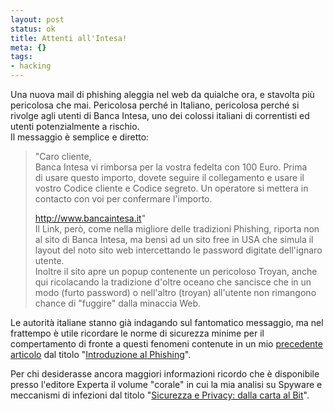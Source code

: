```yaml
--- 
layout: post
status: ok
title: Attenti all'Intesa!
meta: {}
tags: 
- hacking
---
```

 Una nuova mail di phishing aleggia nel web da quialche ora, e stavolta più pericolosa che mai. Pericolosa perché in Italiano, pericolosa perché si rivolge agli utenti di Banca Intesa, uno dei colossi italiani di correntisti ed utenti potenzialmente a rischio.  
Il messaggio è semplice e diretto:
> "Caro cliente,  
> Banca Intesa vi rimborsa per la vostra fedelta con 100 Euro. Prima  
> di usare questo importo, dovete seguire il collegamento e usare il  
> vostro Codice cliente e Codice segreto. Un operatore si mettera in  
> contacto con voi per confermare l'importo.  
>  
> http://www.bancaintesa.it"  
Il Link, però, come nella migliore delle tradizioni Phishing, riporta non al sito di Banca Intesa, ma bensì ad un sito free in USA che simula il layout del noto sito web intercettando le password digitate dell'ignaro utente.  
Inoltre il sito apre un popup contenente un pericoloso Troyan, anche qui ricolacando la tradizione d'oltre oceano che sancisce che in un modo (furto password) o nell'altro (troyan) all'utente non rimangono chance di "fuggire" dalla minaccia Web.  
  
Le autorità italiane stanno già indagando sul fantomatico messaggio, ma nel frattempo è utile ricordare le norme di sicurezza minime per il compertamento di fronte a questi fenomeni contenute in un mio <a href="http://www.lastknight.com/Introduzione-al-Phishing.aspx">precedente articolo</a> dal titolo "<a href="http://www.lastknight.com/Introduzione-al-Phishing.aspx">Introduzione al Phishing</a>".  
  
Per chi desiderasse ancora maggiori informazioni ricordo che è disponibile presso l'editore Experta il volume "corale" in cui la mia analisi su Spyware e meccanismi di infezioni dal titolo "<a href="http://www.expertaedizioni.it/index.php?id=38909">Sicurezza e Privacy: dalla carta al Bit</a>".
